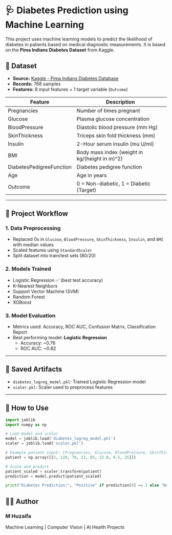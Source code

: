 # 🩺 Diabetes Prediction using Machine Learning

This project uses machine learning models to predict the likelihood of diabetes in patients based on medical diagnostic measurements. It is based on the **Pima Indians Diabetes Dataset** from Kaggle.

## 📁 Dataset
- **Source:** [Kaggle - Pima Indians Diabetes Database](https://www.kaggle.com/datasets/uciml/pima-indians-diabetes-database)
- **Records:** 768 samples
- **Features:** 8 input features + 1 target variable (`Outcome`)

| Feature                    | Description                                      |
|----------------------------|--------------------------------------------------|
| Pregnancies                | Number of times pregnant                         |
| Glucose                    | Plasma glucose concentration                     |
| BloodPressure              | Diastolic blood pressure (mm Hg)                |
| SkinThickness              | Triceps skin fold thickness (mm)                |
| Insulin                    | 2-Hour serum insulin (mu U/ml)                  |
| BMI                        | Body mass index (weight in kg/(height in m)^2) |
| DiabetesPedigreeFunction   | Diabetes pedigree function                      |
| Age                        | Age in years                                    |
| Outcome                    | 0 = Non-diabetic, 1 = Diabetic (Target)         |

---

## 🚀 Project Workflow

### 1. **Data Preprocessing**
- Replaced 0s in `Glucose`, `BloodPressure`, `SkinThickness`, `Insulin`, and `BMI` with median values
- Scaled features using `StandardScaler`
- Split dataset into train/test sets (80/20)

### 2. **Models Trained**
- Logistic Regression ✅ (best test accuracy)
- K-Nearest Neighbors
- Support Vector Machine (SVM)
- Random Forest
- XGBoost

### 3. **Model Evaluation**
- Metrics used: Accuracy, ROC AUC, Confusion Matrix, Classification Report
- Best performing model: **Logistic Regression**
    - Accuracy: ~0.76
    - ROC AUC: ~0.82

---

## 💾 Saved Artifacts
- `diabetes_logreg_model.pkl`: Trained Logistic Regression model
- `scaler.pkl`: Scaler used to preprocess features

---

## 🧪 How to Use

```python
import joblib
import numpy as np

# Load model and scaler
model = joblib.load('diabetes_logreg_model.pkl')
scaler = joblib.load('scaler.pkl')

# Example patient input: [Pregnancies, Glucose, BloodPressure, SkinThickness, Insulin, BMI, DiabetesPedigreeFunction, Age]
patient = np.array([[2, 120, 70, 22, 85, 32.0, 0.5, 25]])

# Scale and predict
patient_scaled = scaler.transform(patient)
prediction = model.predict(patient_scaled)

print("Diabetes Prediction:", "Positive" if prediction[0] == 1 else "Negative")
```

## 👨‍💻 Author
### M Huzaifa
Machine Learning | Computer Vision | AI Health Projects


